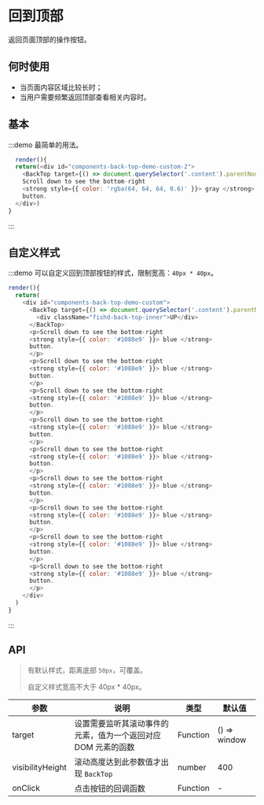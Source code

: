 # 回到顶部

返回页面顶部的操作按钮。

## 何时使用

- 当页面内容区域比较长时；
- 当用户需要频繁返回顶部查看相关内容时。

## 基本

:::demo 最简单的用法。

```js
  render(){
  return(<div id="components-back-top-demo-custom-2">
    <BackTop target={() => document.querySelector('.content').parentNode} />
    Scroll down to see the bottom-right
    <strong style={{ color: 'rgba(64, 64, 64, 0.6)' }}> gray </strong>
    button.
  </div>)
}
```
:::

## 自定义样式

:::demo 可以自定义回到顶部按钮的样式，限制宽高：`40px * 40px`。

```js
render(){
  return(
    <div id="components-back-top-demo-custom">
      <BackTop target={() => document.querySelector('.content').parentNode}>
        <div className="fishd-back-top-inner">UP</div>
      </BackTop>
      <p>Scroll down to see the bottom-right
      <strong style={{ color: '#1088e9' }}> blue </strong>
      button.
      </p>
      <p>Scroll down to see the bottom-right
      <strong style={{ color: '#1088e9' }}> blue </strong>
      button.
      </p>
      <p>Scroll down to see the bottom-right
      <strong style={{ color: '#1088e9' }}> blue </strong>
      button.
      </p>
      <p>Scroll down to see the bottom-right
      <strong style={{ color: '#1088e9' }}> blue </strong>
      button.
      </p>
      <p>Scroll down to see the bottom-right
      <strong style={{ color: '#1088e9' }}> blue </strong>
      button.
      </p>
      <p>Scroll down to see the bottom-right
      <strong style={{ color: '#1088e9' }}> blue </strong>
      button.
      </p>
      <p>Scroll down to see the bottom-right
      <strong style={{ color: '#1088e9' }}> blue </strong>
      button.
      </p>
      <p>Scroll down to see the bottom-right
      <strong style={{ color: '#1088e9' }}> blue </strong>
      button.
      </p>
      <p>Scroll down to see the bottom-right
      <strong style={{ color: '#1088e9' }}> blue </strong>
      button.
      </p>
    </div>
  )
}
```
:::

<style>
#components-back-top-demo-custom-2 .fishd-back-top {
  bottom: 160px;
}
#components-back-top-demo-custom .fishd-back-top {
  bottom: 110px;
}
#components-back-top-demo-custom .fishd-back-top-inner {
  height: 40px;
  width: 40px;
  line-height: 40px;
  border-radius: 4px;
  background-color: #1088e9;
  color: #fff;
  text-align: center;
  font-size: 20px;
}
</style>


## API

> 有默认样式，距离底部 `50px`，可覆盖。
>
> 自定义样式宽高不大于 40px \* 40px。

| 参数 | 说明 | 类型 | 默认值 |
| --- | --- | --- | --- |
| target | 设置需要监听其滚动事件的元素，值为一个返回对应 DOM 元素的函数 | Function | () => window |
| visibilityHeight | 滚动高度达到此参数值才出现 `BackTop` | number | 400 |
| onClick | 点击按钮的回调函数 | Function | - |
